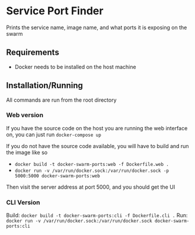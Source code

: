 # Service Port Finder

Prints the service name, image name, and what ports it is exposing on the swarm

## Requirements

* Docker needs to be installed on the host machine

## Installation/Running

All commands are run from the root directory

### Web version

If you have the source code on the host you are running the web interface on, you can just run
`docker-compose up`

If you do not have the source code available, you will have to build and run the image like so
* `docker build -t docker-swarm-ports:web -f Dockerfile.web .`
* `docker run -v /var/run/docker.sock:/var/run/docker.sock -p 5000:5000 docker-swarm-ports:web`

Then visit the server address at port 5000, and you should get the UI

### CLI Version
Build:
`docker build -t docker-swarm-ports:cli -f Dockerfile.cli .`
Run:
`docker run -v /var/run/docker.sock:/var/run/docker.sock docker-swarm-ports:cli`